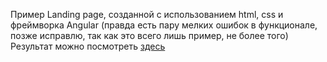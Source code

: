 Пример Landing page, созданной с использованием html, css и фреймворка Angular
(правда есть пару мелких ошибок в функционале, позже исправлю, так как это всего лишь пример, не более того)
Результат можно посмотреть [здесь](https://cppguv.github.io/cookies/)
